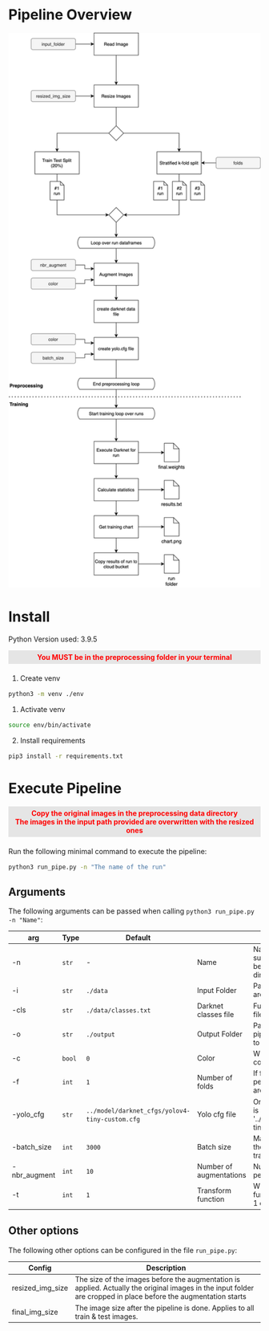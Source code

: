 # Pipeline Overview

<img src="./doc_img/pipeline.png" width=600 />

# Install

Python Version used: 3.9.5

<div style="color:red; margin-bottom: 20px; text-align:center; font-weight: bold; padding: 5px; background: #e5e5e5">
You MUST be in the preprocessing folder in your terminal
</div>

1. Create venv

```zsh
python3 -m venv ./env
```

1. Activate venv

```zsh
source env/bin/activate
```

2. Install requirements

```zsh
pip3 install -r requirements.txt
```

# Execute Pipeline

<div style="color:red; margin-bottom: 20px; text-align:center; font-weight: bold; padding: 5px; background: #e5e5e5">
Copy the original images in the preprocessing data directory<br>
The images in the input path provided are overwritten with the resized ones
</div>

Run the following minimal command to execute the pipeline:

```zsh
python3 run_pipe.py -n "The name of the run"
```

## Arguments

The following arguments can be passed when calling `python3 run_pipe.py -n "Name"`:

| arg          | Type   | Default                                        |                         | Description                                                                                                    |
| ------------ | ------ | ---------------------------------------------- | ----------------------- | -------------------------------------------------------------------------------------------------------------- |
| -n           | `str`  | -                                              | Name                    | Name of this pipeline run. A subfolder with this name will be created in the output directory                  |
| -i           | `str`  | `./data`                                       | Input Folder            | Path where the original images are stored. Default to "./data"                                                 |
| -cls         | `str`  | `./data/classes.txt`                           | Darknet classes file    | Full path to the darknet classes file. E.g. "./data/classes.txt"                                               |
| -o           | `str`  | `./output`                                     | Output Folder           | Path where the results of this pipeline run are stored. Default to "./output"                                  |
| -c           | `bool` | `0`                                            | Color                   | Whether the images are colored or greyscaled                                                                   |
| -f           | `int`  | `1`                                            | Number of folds         | If f=1 then a train_test_split is performed (20%) if f>1 f-folds are created for training                      |
| -yolo_cfg    | `str`  | `../model/darknet_cfgs/yolov4-tiny-custom.cfg` | Yolo cfg file           | Original yolovX config file that is beeing modified. Default to '../model/darknet_cfgs/yolov4-tiny-custom.cfg' |
| -batch_size  | `int`  | `3000`                                         | Batch size              | Max batch size that is saved to the yolovX.cfg file used for training                                          |
| -nbr_augment | `int`  | `10`                                           | Number of augmentations | Number of augmentations to perform per train image                                                             |
| -t           | `int`  | `1`                                            | Transform function      | Which type of transform function to be applied: Number 1 or Number 2                                           |

## Other options

The following other options can be configured in the file `run_pipe.py`:

| Config           | Description                                                                                                                                                     |
| ---------------- | --------------------------------------------------------------------------------------------------------------------------------------------------------------- |
| resized_img_size | The size of the images before the augmentation is applied. Actually the original images in the input folder are cropped in place before the augmentation starts |
| final_img_size   | The image size after the pipeline is done. Applies to all train & test images.                                                                                  |
